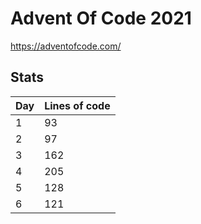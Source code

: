 # Advent Of Code 2021
https://adventofcode.com/

## Stats

| Day | Lines of code |
| - | - |
| 1 | 93 |
| 2 | 97 |
| 3 | 162 |
| 4 | 205 |
| 5 | 128 |
| 6 | 121 |
